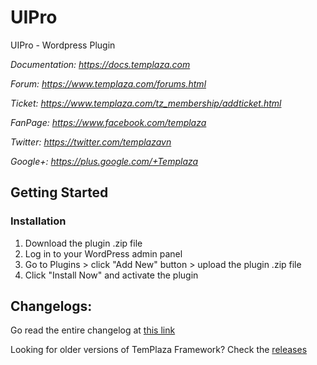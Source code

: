 # UIPro

UIPro - Wordpress Plugin

_Documentation: https://docs.templaza.com_

_Forum: https://www.templaza.com/forums.html_

_Ticket: https://www.templaza.com/tz_membership/addticket.html_

_FanPage: https://www.facebook.com/templaza_

_Twitter: https://twitter.com/templazavn_

_Google+: https://plus.google.com/+Templaza_

## Getting Started
 
 ### Installation
 
 1. Download the plugin .zip file
 2. Log in to your WordPress admin panel
 3. Go to Plugins > click "Add New" button > upload the plugin .zip file 
 4. Click "Install Now" and activate the plugin
 
## Changelogs:

Go read the entire changelog at [this link](https://github.com/templaza/uipro/blob/master/CHANGELOG.md)

Looking for older versions of TemPlaza Framework? Check the [releases](https://github.com/templaza/uipro/releases)